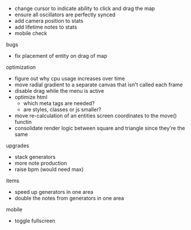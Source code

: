 * change cursor to indicate ability to click and drag the map
* ensure all oscillators are perfectly synced
* add camera position to stats
* add lifetime notes to stats
* mobile check

bugs
* fix placement of entity on drag of map

optimization
* figure out why cpu usage increases over time
* move radial gradient to a separate canvas that isn't called each frame
* disable drag while the menu is active
* optimize html
  * which meta tags are needed?
  * are styles, classes or js smaller?
* move re-calculation of an entities screen coordinates to the move() functin
* consolidate render logic between square and triangle since they're the same

upgrades
* stack generators
* more note production
* raise bpm (would need max)

items
* speed up generators in one area
* double the notes from generators in one area

mobile
* toggle fullscreen